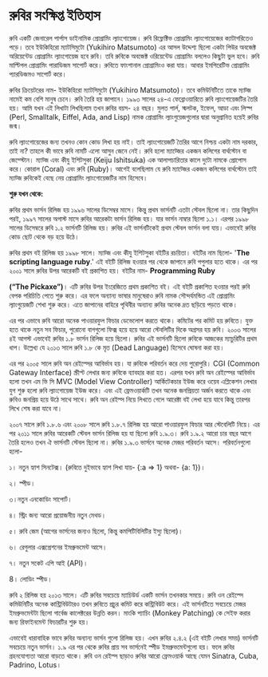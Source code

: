 # **রুবির সংক্ষিপ্ত ইতিহাস**

রুবি একটি জেনারেল পার্পাস ডাইনামিক প্রোগ্রামিং ল্যাংগোয়েজ। রুবি রিফ্লেক্টিভ প্রোগ্রামিং ল্যাংগোয়েজের ক্যাটাগরিতেও পড়ে। তবে ইউকিহিরো ম্যাটসিমুটো  \(Yukihiro Matsumoto\) এর আসল উদ্দেশ্য ছিলো একটা পিউর অবজেক্ট অরিয়েন্টেড প্রোগ্রামিং ল্যাংগোয়েজ হবে রুবি। তবি রুবিকে অবজেক্ট ওরিয়েন্টেড প্রোগ্রামিং বললেও কিছুটা ভুল হবে। রুবি মাল্টিপল প্রোগ্রামিং পারাডিজম সাপোর্ট করে। রুবিতে ফাংশানাল প্রোগ্রামিংও করা যায়। আবার ইমপিরেটিভ প্রোগ্রামিং প্যারডিজমও সাপোর্ট করে।

রুবির ক্রিয়েটরের নাম- ইউকিহিরো ম্যাটসিমুটো  \(Yukihiro Matsumoto\)। তবে কমিউনিটিতে তাকে ম্যাট্জ নামেই কম বেশি মানুষ চেনে। রুবি তৈরি হয় জাপানে।  ১৯৯৩ সালের ২৪-এ ফেব্রোওয়ারিতে রুবি ল্যাংগোয়েজটির তৈরি হয়।  আমি যখন এই লিখাটা লিখছিলাম তখন রুবির বয়স- ২৪ বছর।  মুলত পার্ল, স্মলটক, ইফেল, আডা এবং লিস্প \(Perl, Smalltalk, Eiffel, Ada, and Lisp\) নামক প্রোগ্রামিং ল্যাংগুয়েজগুলোর দ্বারা অনুপ্রানিত হয়েই রুবির জন্ম।

রুবি ল্যাংগোয়েজের জন্য তখনও কোন কোড লিখা হয় নাই। তাই ল্যাংগোয়েজটি তৈরির আগে নিশ্চয় একটা নাম দরকার, তাই না? তাহলে কী ভাবে রুবি নামটি এলো আসুন জেনে নেই। রুবি হলো ম্যাট্জের একজন কলিগের বার্থস্টোন বা জেম্স্টোন।  ম্যাট্জ এবং কীযু ইশিটসুকা \(Keiju Ishitsuka\) এক আলাপচারিতার কালে দুটো নামকে প্রোপোস করে। কোরাল \(Coral\) এবং রুবি \(Ruby\)। আগেই বলেছিলাম যে রুবি ম্যাট্জের একজন কলিগের বার্থস্টোন তাই ম্যাট্জ রুবিকেই বেছে নেয় প্রোগ্রামিং ল্যাংগোয়েজটির নাম হিসেবে।

**শুরু যখন থেকে:**

রুবির প্রথম ভার্সন রিলিজ হয় ১৯৯৬ সালের ডিসেম্বর মাসে। কিন্তু প্রথম ভার্সনটি এতটা স্টেবল ছিলো না। তার কিছুদিন পরই, ১৯৯৭ সালের অগাস্ট মাসে রুবির আরেকটা ভার্সন রিলিজ হয়। যার ভার্সন নাম্বার ছিলো ১.১। এরপর ১৯৯৮ সালের ডিসেম্বরে রুবি ১.২ ভার্সনটি রিলিজ হয়। রুবির এই ভার্সনটিকেই প্রথম স্টেবল ভার্সন বলা যায়। এভাবেই রুবির কোড ছোট থেকে বড় হয়ে উঠে।

রুবির প্রথম বই রিলিজ হয় ১৯৯৮ সালে। ম্যাট্জ এবং কীযু ইশিটসুকা বইটির রচয়িতা। বইটির নাম ছিলো- '**The scripting language ruby**.' এই বইটি রিলিজ হওয়ার পর থেকে জাপানে রুবি পপুলার হতে থাকে। এর পর ২০০১ সালে রুবির উপর আরেকটি বই প্রকাশিত হয়। বইটির নাম- **Programming Ruby**

**\(“The Pickaxe”\)**। এটি রুবির উপর ইংরেজিতে প্রথম প্রকাশিত বই। এই বইটি প্রকাশিত হওয়ার পরই রুবি বেপক পরিচিতি পেতে শুরু করে। এর ফলে অন্যান্য ভাষার মানুষেরাও রুবি নামক সৌন্দর্যমন্ডিত এই প্রোগ্রামিং ল্যাংগুয়েজটি শেখা শুরু করে। এতে জাপানের বাহিরে পৃথিবীর অন্যান্য রুবির অনেক দ্রত ছড়িয়ে পড়তে থাকে।

এর পর এভাবে রুবি আরো অনেক পাওয়ারফুল ফিচার ডেভেলোপ করতে থাকে। কমিটের পর কমিট হয় রুবিতে। যুক্ত হতে থাকে নতুন সব ফিচার, পুরোনো বাগগুলো ফিক্স হয়ে হয়ে আরো স্টেবলিটির দিকে অগ্রসর হয় রুবি। ২০০৩ সালের ৪ই আগস্ট এভাবেই রুবির ১.৮ ভার্সন রিলিজ হয়ে ছিলো। রুবির এই ভার্সনটি ছিলো রুবিকে আজকের ম্যাচুরিটির প্রথম ধাপ। উল্লেখ্য যে ২০১৩ সালে রুবি ১.৮ কে মৃত \(Dead Language\) হিসেবে ঘোষনা করা হয়।

এর পর ২০০৫ সালে রুবি অন রেইল্সের আবির্ভাব হয়। যা রুবিকে পরিবর্তন করে দেয় পুরোপুরি। CGI \(Common Gateway Interface\) স্ক্রীপ্ট লেখার জন্য রুবিকে ব্যাবহার করা হত। এরপর যখন রুবি অন রেইল্সের আবির্ভাব হলো তখন এম ভি সি MVC \(Model View Controller\) আর্কিটেকচার ইউজ করে ওয়েব এপ্লিকেশন লেখার যুগ শুরু হলো রুবি ল্যাংগোয়েজ ইউজ করে। এবং এই ফ্রেমওয়ার্কটি তখন অনেক জনপ্রিয়তা অর্জন করতে থাকে এবং রুবিও জনপ্রিয় হয়ে উঠে সাথে সাথে। রুবি অন রেইল্স নিয়ে লিখতে গেলে আরেক্টা বই লেখা হয়ে যাবে কিন্তু তারপর লিখে শেষ করা যাবে না।

২০০৭ সালে রুবি ১.৮.৬ এবং ২০০৮ সালে রুবি ১.৮.৭ রিলিজ হয় আরো পাওয়ারফুল ফিচার আর স্টেবেলিটি নিয়ে। এর পর ২০১১ সালে রুবির আরেকটি স্টেবল ভার্সন রিলিজ হয় যা ছিলো রুবি ১.৯.৩। রুবি ১.৯.২ আরো চার বছর আগে তৈরি হলেও তখন ঐ ভার্সনটি স্টেবল ছিলো না। রুবির ১.৯.৩ ভার্সনে অনেক মেজর পরিবর্তন আসে। পরিবর্তনগুলো হলো-

১। নতুন হ্যাশ সিনটেক্স। \(রুবিতে দুইভাবে হ্যাশ লিখা যায়- {:a =&gt; 1} অথবা- {a: 1}\)।

২। স্পীড।

৩।নতুন এনকোডিং সাপোর্ট।

৪। স্ট্রিং জন্য আরো প্রয়োজনীয় নতুন মেথড।

৫। রুবি জেম \(আগের ভার্সনের জন্যও ছিলো, কিন্তু কমপিটিবিলিটির ইস্যু ছিলো\)।

৬। রেগুলার এক্সপ্রেশনের ইমপ্রুভমেন্ট আসে।

৭। নতুন সকেট এপি আই \(API\)।

8। লোডিং স্পীড।

রুবি ২ রিলিজ হয় ২০১৩ সালে। এটি রুবির সবচেয়ে ম্যাচিউর্ড একটি ভার্সন তখনকার সময়ে। রুবি ওন রেইল্সে কমিউনিটির অনেক কান্ট্রিবিউটারও তখন রুবিতে প্রচুর কমিট করে কন্ট্রিবিউট করে। এই ভার্সনটিতে সবচেয়ে মেজর ইমপ্রুভমেন্টটা ছিলো গার্বেজ কালেক্টরের উন্নতি করন। মাংকি প্যাচিং \(Monkey Patching\) কে সেইফ করার জন্য রিফাইনমেন্ট ফিচারটির শুরু হয়।

এভাবেই ধারাবাহিক ভাবে রুবির অন্যান্য ভার্সন গুলো রিলিজ হয়। এখন রুবির ২.৪.২ \(এই বইটি লেখার সময়\) ভার্সনটি সবচেয়ে নতুন ভার্সন। ১.৯ এর পর থেকে রুবির প্রায় সব ভার্সনেই স্পীড ইমপ্রুভমেন্টগুলো হয়। ফলে রুবির গ্রহনযোগ্যতা আরো বাড়তে থাকে। রুবি ওন রেইল্স ছাড়াও রুবির আরো ফ্রেমওয়ার্ক আছে যেমন Sinatra, Cuba, Padrino, Lotus।



